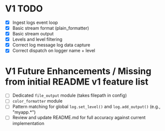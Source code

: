 # V1 TODO

- [x] Ingest logs event loop
- [x] Basic stream format (plain_formatter)
- [x] Basic stream output
- [x] Levels and level filtering
- [x] Correct log message log data capture
- [x] Correct dispatch on logger name + level

# V1 Future Enhancements / Missing from initial README v1 feature list

- [ ] Dedicated `file_output` module (takes filepath in config)
- [ ] `color_formatter` module
- [ ] Pattern matching for global `log.set_level()` and `log.add_output()`
      (e.g., "myapp.\*")
- [ ] Review and update README.md for full accuracy against current
      implementation
